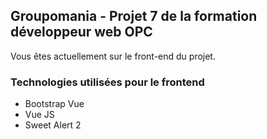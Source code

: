 ## Groupomania - Projet 7 de la formation développeur web OPC

Vous êtes actuellement sur le front-end du projet.

### Technologies utilisées pour le frontend

- Bootstrap Vue
- Vue JS 
- Sweet Alert 2